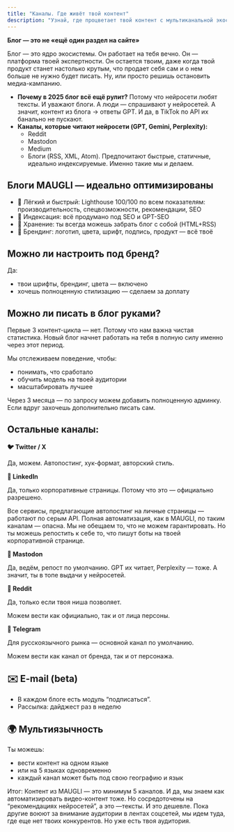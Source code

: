 ```yaml
---
title: "Каналы. Где живёт твой контент"
description: "Узнай, где процветает твой контент с мультиканальной экосистемой MAUGLI: SEO-оптимизированные блоги, которые любят нейросети, автоматическое распространение по платформам и идеальная индексация для максимальной видимости в цифровом ландшафте 2025 года"
---
```



**Блог — это не «ещё один раздел на сайте»**

Блог — это ядро экосистемы. Он работает на тебя вечно. Он — платформа твоей экспертности. Он остается твоим, даже когда твой продукт станет настолько крутым, что продает себя сам и о нем больше не нужно будет писать. Ну, или просто решишь остановить медиа-кампанию.

- **Почему в 2025 блог всё ещё рулит?**
Потому что нейросети любят тексты. И уважают блоги. А люди — спрашивают у нейросетей.
А значит, контент из блога → ответы GPT.
И да, в TikTok по API их банально не пускают.
- **Каналы, которые читают нейросети (GPT, Gemini, Perplexity):**
    - Reddit
    - Mastodon
    - Medium
    - Блоги (RSS, XML, Atom). Предпочитают быстрые, статичные, идеально индексируемые. Именно такие мы и делаем.
    

## **Блоги MAUGLI — идеально оптимизированы**

- 🔗 Лёгкий и быстрый: Lighthouse 100/100 по всем показателям: производительность, спецвозможности, рекомендации, SEO
- 🧩  Индексация: всё продумано под SEO и GPT-SEO
- 🧬  Хранение: ты всегда можешь забрать блог с собой (HTML+RSS)
- 🎨  Брендинг: логотип, цвета, шрифт, подпись, продукт — всё твоё

## Можно ли настроить под бренд?

Да:

- твои шрифты, брендинг, цвета — включено
- хочешь полноценную стилизацию — сделаем за доплату

## Можно ли писать в блог руками?

Первые 3 контент-цикла — нет. Потому что нам важна чистая статистика. Новый блог начнет работать на тебя в полную силу именно через этот период.

Мы отслеживаем поведение, чтобы:

- понимать, что сработало
- обучить модель на твоей аудитории
- масштабировать лучшее

Через 3 месяца — по запросу можем добавить полноценную админку. Если вдруг захочешь дополнительно писать сам. 

## Остальные каналы:

**🐦 Twitter / X**

Да, можем. Автопостинг, хук-формат, авторский стиль.

**🔗 LinkedIn**

Да, только корпоративные страницы. Потому что это — официально разрешено.

Все сервисы, предлагающие автопостинг на личные страницы — работают по серым API. Полная автоматизация, как в MAUGLI, по таким каналам — опасна. Мы не обещаем то, что не можем гарантировать. Но ты можешь репостить к себе то, что пишут боты на твоей корпоративной странице.

**🧵 Mastodon**

Да, ведём, репост по умолчанию. GPT их читает, Perplexity — тоже. А значит, ты в топе выдачи у нейросетей.

**🧠 Reddit**

Да, только если твоя ниша позволяет.

Можем вести как официально, так и от лица персоны.

**💬 Telegram**

Для русскоязычного рынка — основной канал по умолчанию.

Можем вести как канал от бренда, так и от персонажа.

## ✉️ E-mail (beta)

- В каждом блоге есть модуль “подписаться”.
- Рассылка: дайджест раз в неделю

## 🌍 Мультиязычность

Ты можешь:

- вести контент на одном языке
- или на 5 языках одновременно
- каждый канал может быть под свою географию и язык

Итог: Контент из MAUGLI — это минимум 5 каналов. И да, мы знаем как автоматизировать видео-контент тоже. Но сосредоточены на “рекомендациях нейросетей”, а это —тексты. И это дешевле. Пока другие воюют за внимание аудитории в лентах соцсетей, мы идем туда, где еще нет твоих конкурентов. Но уже есть твоя аудитория.